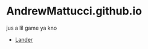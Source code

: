 # AndrewMattucci.github.io
jus a lil game ya kno
- [Lander](https://AndrewMattucci.github.io/Final/index.html)
